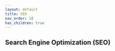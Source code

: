 ```yaml
---
layout: default
title: SEO
nav_order: 18
has_children: true
---
```

## Search Engine Optimization (SEO)